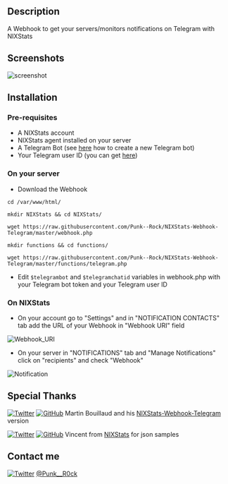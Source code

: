 ## Description

A Webhook to get your servers/monitors notifications on Telegram with NIXStats

## Screenshots

![screenshot](http://i.imgur.com/0UGfmlH.png)

## Installation

### Pre-requisites

- A NIXStats account
- NIXStats agent installed on your server
- A Telegram Bot (see [here](https://core.telegram.org/bots#creating-a-new-bot) how to create a new Telegram bot)
- Your Telegram user ID (you can get [here](https://telegram.me/myidbot))

### On your server

- Download the Webhook

```shell
cd /var/www/html/

mkdir NIXStats && cd NIXStats/

wget https://raw.githubusercontent.com/Punk--Rock/NIXStats-Webhook-Telegram/master/webhook.php

mkdir functions && cd functions/

wget https://raw.githubusercontent.com/Punk--Rock/NIXStats-Webhook-Telegram/master/functions/telegram.php
```

- Edit ```$telegrambot``` and ```$telegramchatid``` variables in webhook.php with your Telegram bot token and your Telegram user ID

### On NIXStats

- On your account go to "Settings" and in "NOTIFICATION CONTACTS" tab add the URL of your Webhook in "Webhook URI" field

![Webhook_URI](http://i.imgur.com/4kQd93E.png)

- On your server in "NOTIFICATIONS" tab and "Manage Notifications" click on "recipients" and check "Webhook"

![Notification](http://i.imgur.com/VWvJehU.png)

## Special Thanks

[![Twitter](https://cdn1.iconfinder.com/data/icons/logotypes/32/twitter-24.png)](https://twitter.com/Bilyb0y) [![GitHub](https://cdn0.iconfinder.com/data/icons/octicons/1024/mark-github-24.png)](https://github.com/bilyboy785/) Martin Bouillaud and his [NIXStats-Webhook-Telegram](https://github.com/bilyboy785/nixstats-webhook-telegram) version

[![Twitter](https://cdn1.iconfinder.com/data/icons/logotypes/32/twitter-24.png)](https://twitter.com/nixstats) [![GitHub](https://cdn0.iconfinder.com/data/icons/octicons/1024/mark-github-24.png)](https://github.com/NIXStats) Vincent from [NIXStats](https://nixstats.com) for json samples

## Contact me

[![Twitter](https://cdn1.iconfinder.com/data/icons/logotypes/32/twitter-24.png)](https://twitter.com/Punk__R0ck) [@Punk__R0ck](https://twitter.com/Punk__R0ck)
